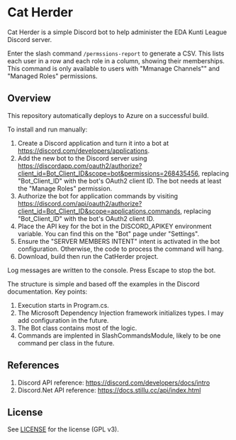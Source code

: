 # Cat Herder

Cat Herder is a simple Discord bot to help administer the EDA Kunti League Discord server. 

Enter the slash command `/permssions-report` to generate a CSV. This lists each user in a row and each role in a column, showing their memberships. This command is only available to users with "Mmanage Channels"" and "Managed Roles" permissions.

## Overview

This repository automatically deploys to Azure on a successful build.

To install and run manually:
1. Create a Discord application and turn it into a bot at https://discord.com/developers/applications.
2. Add the new bot to the Discord server using https://discordapp.com/oauth2/authorize?client_id=Bot_Client_ID&scope=bot&permissions=268435456, replacing "Bot_Client_ID" with the bot's OAuth2 client ID. The bot needs at least the "Manage Roles" permission.
3. Authorize the bot for application commands by visiting https://discord.com/api/oauth2/authorize?client_id=Bot_Client_ID&scope=applications.commands, replacing "Bot_Client_ID" with the bot's OAuth2 client ID.
4. Place the API key for the bot in the DISCORD_APIKEY environment variable. You can find this on the "Bot" page under "Settings".
5. Ensure the "SERVER MEMBERS INTENT" intent is activated in the bot configuration. Otherwise, the code to process the command will hang.
6. Download, build then run the CatHerder project.

Log messages are written to the console. Press Escape to stop the bot.

The structure is simple and based off the examples in the Discord documentation. Key points:
1. Execution starts in Program.cs.
2. The Microsoft Dependency Injection framework initializes types. I may add configuration in the future.
3. The Bot class contains most of the logic.
4. Commands are implented in SlashCommandsModule, likely to be one command per class in the future.

## References

1. Discord API reference: https://discord.com/developers/docs/intro
2. Discord.Net API reference: https://docs.stillu.cc/api/index.html

## License

See [LICENSE](LICENSE) for the license (GPL v3).